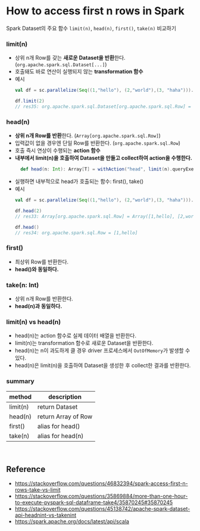 # How to access first n rows in Spark

Spark Dataset의 주요 함수 ```limit(n)```, ```head(n)```, ```first()```, ```take(n)``` 비교하기


### limit(n)
- 상위 n개 Row를 갖는 **새로운 Dataset을 반환**한다. (```org.apache.spark.sql.Dataset[...]```)
- 호출돼도 바로 연산이 실행되지 않는 **transformation 함수**
- 예시
  ```scala
  val df = sc.parallelize(Seq((1,"hello"), (2,"world"),(3, "haha"))).toDF("no", "word")
  
  df.limit(2)
  // res35: org.apache.spark.sql.Dataset[org.apache.spark.sql.Row] = [no: int, word: string]
  ```
  

### head(n)
- **상위 n개 Row를 반환**한다. (```Array[org.apache.spark.sql.Row]```)
- 입력값이 없을 경우엔 단일 Row를 반환한다. (```org.apache.spark.sql.Row```)
- 호출 즉시 연상이 수행되는 **action 함수**
- **내부에서 limit(n)을 호출하여 Dataset을 만들고 collect하여 action을 수행한다.**
  ```scala
    def head(n: Int): Array[T] = withAction("head", limit(n).queryExecution)(collectFromPlan)
  ```
- 실행하면 내부적으로 head가 호출되는 함수: first(), take()
- 예시
  ```scala
  val df = sc.parallelize(Seq((1,"hello"), (2,"world"),(3, "haha"))).toDF("no", "word")
  
  df.head(2)
  // res33: Array[org.apache.spark.sql.Row] = Array([1,hello], [2,world])
  
  df.head()
  // res34: org.apache.spark.sql.Row = [1,hello]
  ```


### first()
- 최상위 Row를 반환한다.
- **head()와 동일하다.**


### take(n: Int)
- 상위 n개 Row를 반환한다.
- **head(n)과 동일하다.**


### limit(n) vs head(n)
- head(n)는 action 함수로 실제 데이터 배열을 반환한다.
- limit(n)는 transformation 함수로 새로운 Dataset을 반환한다.
- head(n)는 n이 과도하게 클 경우 driver 프로세스에서 ```OutOfMemory```가 발생할 수 있다.
- head(n)은 limit(n)을 호출하여 Dataset을 생성한 후 collect한 결과를 반환한다.

### summary

| method | description |
| --- | --- |
| limit(n) | return Dataset |
| head(n) | return Array of Row |
| first() | alias for head() |
| take(n) | alias for head(n) |


<br>

## Reference
- https://stackoverflow.com/questions/46832394/spark-access-first-n-rows-take-vs-limit
- https://stackoverflow.com/questions/35869884/more-than-one-hour-to-execute-pyspark-sql-dataframe-take4/35870245#35870245
- https://stackoverflow.com/questions/45138742/apache-spark-dataset-api-headnint-vs-takenint
- https://spark.apache.org/docs/latest/api/scala
